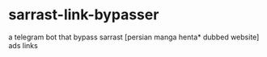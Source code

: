 # sarrast-link-bypasser
a telegram bot that bypass sarrast [persian manga henta* dubbed website] ads links
